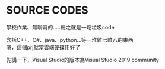 # SOURCE CODES
學校作業、無聊寫的.....總之就是一坨垃圾code

含括C++、C#、java、python...等一堆雜七雜八的東西 <br>
嗯，這個prj就當雲端硬碟用好了

先講一下，Visual Studio的版本為Visual Studio 2019 community

